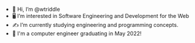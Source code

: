 - 👋 Hi, I’m @wtriddle
- 🖥️ I’m interested in Software Engineering and Development for the Web
- ✍️ I’m currently studying engineering and programming concepts.
- 🏫 I'm a computer engineer graduating in May 2022!

<!---
wtriddle/wtriddle is a ✨ special ✨ repository because its `README.md` (this file) appears on your GitHub profile.
You can click the Preview link to take a look at your changes.
--->
